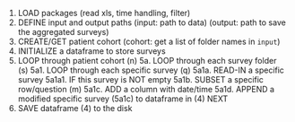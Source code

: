 1. LOAD packages
	(read xls, time handling, filter)
2. DEFINE input and output paths
	(input: path to data)
	(output: path to save the aggregated surveys)
3. CREATE/GET patient cohort
	(cohort: get a list of folder names in `input`)
4. INITIALIZE a dataframe to store surveys
5. LOOP through patient cohort  (n)
	5a. LOOP through each survey folder (s)
		5a1. LOOP through each specific survey (q)
			5a1a. READ-IN a specific survey
				5a1a1. IF this survey is NOT empty
					5a1b. SUBSET a specific row/question (m)
					5a1c. ADD a column with date/time
					5a1d. APPEND a modified specific survey (5a1c) to dataframe in (4)
					NEXT
6. SAVE dataframe (4) to the disk
